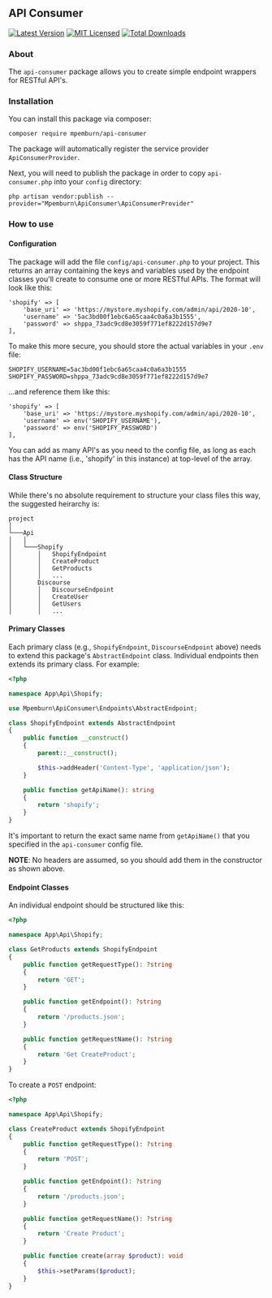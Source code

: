 ## API Consumer
[![Latest Version](https://img.shields.io/github/release/mpemburn/api-consumer.svg?style=flat-square)](https://github.com/spatie/laravel-analytics/releases)
[![MIT Licensed](https://img.shields.io/badge/license-MIT-brightgreen.svg?style=flat-square)](LICENSE.md)
[![Total Downloads](https://img.shields.io/packagist/dt/mpemburn/api-consumer.svg?style=flat-square)](https://packagist.org/packages/spatie/laravel-analytics)

### About
The `api-consumer` package allows you to create simple endpoint wrappers for RESTful API's.


### Installation

You can install this package via composer:

`composer require mpemburn/api-consumer`

The package will automatically register the service provider `ApiConsumerProvider`.

Next, you will need to publish the package in order to copy `api-consumer.php` into your `config` directory:
```
php artisan vendor:publish --provider="Mpemburn\ApiConsumer\ApiConsumerProvider"
``` 

### How to use
#### Configuration
The package will add the file `config/api-consumer.php` to your project.  This returns an array containing the keys and variables used by the endpoint classes you'll create to consume one or more RESTful APIs.  The format will look like this:

    'shopify' => [
        'base_uri' => 'https://mystore.myshopify.com/admin/api/2020-10',
        'username' => '5ac3bd00f1ebc6a65caa4c0a6a3b1555',
        'password' => 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
    ],
 
To make this more secure, you should store the actual variables in your `.env` file:

    SHOPIFY_USERNAME=5ac3bd00f1ebc6a65caa4c0a6a3b1555
    SHOPIFY_PASSWORD=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
 
...and reference them like this:

    'shopify' => [
        'base_uri' => 'https://mystore.myshopify.com/admin/api/2020-10',
        'username' => env('SHOPIFY_USERNAME'),
        'password' => env('SHOPIFY_PASSWORD')
    ],
    
You can add as many API's as you need to the config file, as long as each has the API name (i.e., 'shopify' in this instance) at top-level of the array.

#### Class Structure
While there's no absolute requirement to structure your class files this way, the suggested heirarchy is:
```
project
│   
└───Api
│   │   
│   └───Shopify
│       │   ShopifyEndpoint
│       │   CreateProduct
│       │   GetProducts
│       │   ...
│       Discourse
│       │   DiscourseEndpoint
│       │   CreateUser
│       │   GetUsers
│       │   ...
```

#### Primary Classes
Each primary class (e.g., `ShopifyEndpoint`, `DiscourseEndpoint` above) needs to extend this package's `AbstractEndpoint` class. Individual endpoints then extends its primary class.  For example:
```php
<?php

namespace App\Api\Shopify;

use Mpemburn\ApiConsumer\Endpoints\AbstractEndpoint;

class ShopifyEndpoint extends AbstractEndpoint
{
    public function __construct()
    {
        parent::__construct();

        $this->addHeader('Content-Type', 'application/json');
    }

    public function getApiName(): string
    {
        return 'shopify';
    }
}
```
It's important to return the exact same name from `getApiName()` that you specified in the `api-consumer` config file.

**NOTE**: No headers are assumed, so you should add them in the constructor as shown above.

#### Endpoint Classes
An individual endpoint should be structured like this:
```php
<?php

namespace App\Api\Shopify;

class GetProducts extends ShopifyEndpoint
{
    public function getRequestType(): ?string
    {
        return 'GET';
    }

    public function getEndpoint(): ?string
    {
        return '/products.json';
    }

    public function getRequestName(): ?string
    {
        return 'Get CreateProduct';
    }
}
```
To create a `POST` endpoint:

```php
<?php

namespace App\Api\Shopify;

class CreateProduct extends ShopifyEndpoint
{
    public function getRequestType(): ?string
    {
        return 'POST';
    }

    public function getEndpoint(): ?string
    {
        return '/products.json';
    }

    public function getRequestName(): ?string
    {
        return 'Create Product';
    }

    public function create(array $product): void
    {
        $this->setParams($product);
    }
}
```
